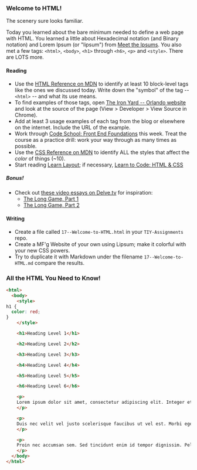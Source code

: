 ### Welcome to HTML!

The scenery sure looks familiar.

Today you learned about the bare minimum needed to define a web page with HTML. You learned a little about Hexadecimal notation (and Binary notation) and Lorem Ipsum (or "lipsum") from [Meet the Ipsums](http://meettheipsums.com). You also met a few tags: `<html>`, `<body>`, `<h1>` through `<h6>`, `<p>` and `<style>`. There are LOTS more.

#### Reading

* Use the [HTML Reference on MDN](https://developer.mozilla.org/en-US/docs/Web/HTML) to identify at least 10 block-level tags like the ones we discussed today. Write down the "symbol" of the tag -- `<html>` -- and what its use means.
* To find examples of those tags, open [The Iron Yard -- Orlando website](http://orlando.theironyard.com) and look at the source of the page (View > Developer > View Source in Chrome).
* Add at least 3 usage examples of each tag from the blog or elsewhere on the internet. Include the URL of the example.
* Work through [Code School: Front End Foundations](https://www.codeschool.com/courses/front-end-foundations) this week. Treat the course as a practice drill: work your way through as many times as possible.
* Use the [CSS Reference on MDN](https://developer.mozilla.org/en-US/docs/Web/CSS) to identify ALL the styles that affect the _color_ of things (~10).
* Start reading [Learn Layout](http://learnlayout.com); if necessary, [Learn to Code: HTML & CSS](http://learn.shayhowe.com/html-css/working-with-typography/)

##### Bonus!

* Check out [these video essays on Delve.tv](http://delve.tv) for inspiration:
    * [The Long Game, Part 1](http://delve.tv/the-long-game-part-one/)
    * [The Long Game, Part 2](http://delve.tv/the-long-game-part-2/)


#### Writing

* Create a file called `17--Welcome-to-HTML.html` in your `TIY-Assignments` repo.
* Create a MF'g Website of your own using Lipsum; make it colorful with your new CSS powers.
* Try to duplicate it with Markdown under the filename `17--Welcome-to-HTML.md` compare the results.


### All the HTML You Need to Know!

```html
<html>
  <body>
    <style>
h1 {
  color: red;
}
    </style>

    <h1>Heading Level 1</h1>

    <h2>Heading Level 2</h2>

    <h3>Heading Level 3</h3>

    <h4>Heading Level 4</h4>

    <h5>Heading Level 5</h5>

    <h6>Heading Level 6</h6>

    <p>
    Lorem ipsum dolor sit amet, consectetur adipiscing elit. Integer et nibh sit amet ligula tristique ultricies a eu augue. Etiam at sollicitudin lectus, vel condimentum elit. Donec euismod nisl pretium mauris semper dictum. Morbi lobortis, nisi in iaculis molestie, lacus elit convallis sapien, quis dictum eros velit vitae felis. Mauris ac facilisis quam, nec semper urna. Suspendisse malesuada id ligula at mollis. Vivamus aliquam semper elementum. Proin auctor ipsum vitae ex consequat mattis. Mauris molestie velit non nibh sodales ultricies. Praesent congue, neque a malesuada viverra, velit lacus tempus orci, eu viverra sapien ligula vel dui.
    </p>

    <p>
    Duis nec velit vel justo scelerisque faucibus ut vel est. Morbi eget magna sit amet erat pretium sodales. Pellentesque elementum ex velit, dapibus gravida elit sodales ut. Integer placerat turpis vitae luctus ultricies. Integer eu blandit tortor. Suspendisse blandit eros sit amet purus egestas, sed vulputate enim bibendum. Suspendisse pellentesque, quam sit amet consequat sodales, leo nisi porta eros, eu euismod quam sem eget sem. Pellentesque egestas ipsum quis commodo ullamcorper.
    </p>

    <p>
    Proin nec accumsan sem. Sed tincidunt enim id tempor dignissim. Pellentesque in orci a ligula rhoncus posuere. Nullam fringilla scelerisque tellus, quis efficitur lectus auctor quis. Pellentesque quis ullamcorper risus, non porttitor ex. Vivamus consectetur tincidunt nisl, non viverra libero cursus non. Quisque iaculis tristique purus, quis elementum eros tincidunt eu. Curabitur eget magna eu nisl pellentesque semper vel eget enim. Nam ac ex tincidunt, malesuada lorem ac, vehicula justo. Cras auctor vestibulum tortor, sed aliquam tortor vestibulum ut. Etiam varius finibus elit a laoreet. Suspendisse auctor, velit sit amet porttitor hendrerit, felis ipsum euismod lacus, et imperdiet sapien libero et nisl. Praesent tempor cursus est, vitae rutrum mi blandit sit amet. Sed facilisis tellus tortor, eu efficitur orci porta lacinia. Nulla lobortis tellus arcu, a blandit mi sollicitudin sed. Proin iaculis, neque sed suscipit luctus, lectus massa bibendum nisl, nec rhoncus ex tellus a sem.
    </p>
  </body>
</html>
```

